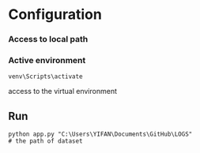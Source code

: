 # Configuration

### Access to local path

### Active environment

```
venv\Scripts\activate
```

access  to the virtual environment

## Run

```
python app.py "C:\Users\YIFAN\Documents\GitHub\LOGS"
# the path of dataset
```

